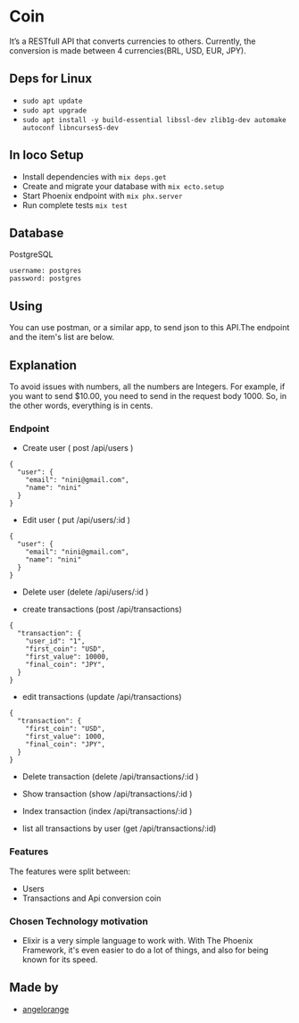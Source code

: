 # Coin
 
It’s a RESTfull API that converts currencies to others. Currently, the conversion is made between 4 currencies(BRL, USD, EUR, JPY).

## Deps for Linux

- `sudo apt update`
- `sudo apt upgrade`
- `sudo apt install -y build-essential libssl-dev zlib1g-dev automake autoconf libncurses5-dev`

## In loco Setup

- Install dependencies with `mix deps.get`
- Create and migrate your database with `mix ecto.setup`
- Start Phoenix endpoint with `mix phx.server`
- Run complete tests `mix test`

## Database
  PostgreSQL
  ```
  username: postgres
  password: postgres
  ```

## Using

 You can use postman, or a similar app, to send json to this API.The endpoint and the item's list are below.

## Explanation
To avoid issues with numbers, all the numbers are Integers. 
For example, if you want to send $10.00, you need to send in the request body 1000. 
So, in the other words, everything is in cents.

### Endpoint

 - Create user ( post /api/users )
  ```
  {
    "user": {
      "email": "nini@gmail.com",
      "name": "nini"
    }
  }
  ```

  - Edit user ( put /api/users/:id )
  ```
  {
    "user": {
      "email": "nini@gmail.com",
      "name": "nini"
    }
  }
  ```


  - Delete user (delete /api/users/:id )


 - create transactions (post /api/transactions)
  ```
  {
    "transaction": {
      "user_id": "1",
      "first_coin": "USD",
      "first_value": 10000,
      "final_coin": "JPY",
    }
  }
  ```

   - edit transactions (update /api/transactions)
  ```
  {
    "transaction": {
      "first_coin": "USD",
      "first_value": 1000,
      "final_coin": "JPY",
    }
  }
  ```

  - Delete transaction (delete /api/transactions/:id )

  - Show transaction (show /api/transactions/:id )

  - Index transaction (index /api/transactions/:id )

  - list all transactions by user (get /api/transactions/:id)


 ### Features
 The features were split between: 
 - Users
 - Transactions and Api conversion coin

 ### Chosen Technology motivation
 - Elixir is a very simple language to work with. With The Phoenix Framework, it's even easier to do a lot of things, and also for being known for its speed.

## Made by

 - [angelorange](https://github.com/angelorange)
